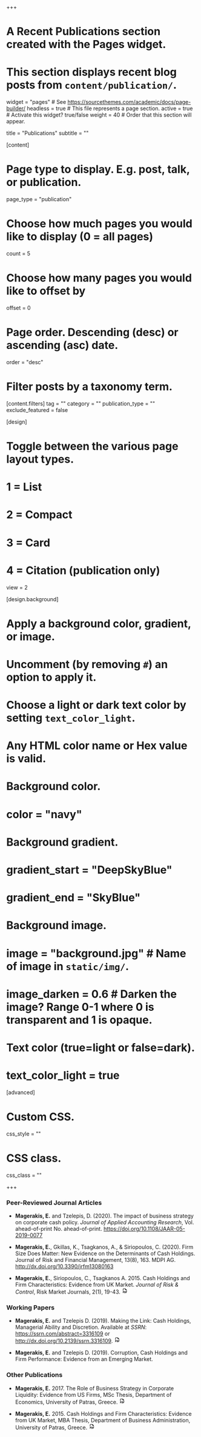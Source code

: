 +++
# A Recent Publications section created with the Pages widget.
# This section displays recent blog posts from `content/publication/`.

widget = "pages"  # See https://sourcethemes.com/academic/docs/page-builder/
headless = true  # This file represents a page section.
active = true  # Activate this widget? true/false
weight = 40  # Order that this section will appear.

title = "Publications"
subtitle = ""

[content]
  # Page type to display. E.g. post, talk, or publication.
  page_type = "publication"
  
  # Choose how much pages you would like to display (0 = all pages)
  count = 5
  
  # Choose how many pages you would like to offset by
  offset = 0

  # Page order. Descending (desc) or ascending (asc) date.
  order = "desc"

  # Filter posts by a taxonomy term.
  [content.filters]
    tag = ""
    category = ""
    publication_type = ""
    exclude_featured = false
  
[design]
  # Toggle between the various page layout types.
  #   1 = List
  #   2 = Compact
  #   3 = Card
  #   4 = Citation (publication only)
  view = 2
  
[design.background]
  # Apply a background color, gradient, or image.
  #   Uncomment (by removing `#`) an option to apply it.
  #   Choose a light or dark text color by setting `text_color_light`.
  #   Any HTML color name or Hex value is valid.
    
  # Background color.
  # color = "navy"
  
  # Background gradient.
  # gradient_start = "DeepSkyBlue"
  # gradient_end = "SkyBlue"
  
  # Background image.
  # image = "background.jpg"  # Name of image in `static/img/`.
  # image_darken = 0.6  # Darken the image? Range 0-1 where 0 is transparent and 1 is opaque.

  # Text color (true=light or false=dark).
  # text_color_light = true  
  
[advanced]
 # Custom CSS. 
 css_style = ""
 
 # CSS class.
 css_class = ""

+++

### Peer-Reviewed Journal Articles

* **Magerakis, E.** and Tzelepis, D. (2020). The impact of business strategy on corporate cash policy. *Journal of Applied Accounting Research*, Vol. ahead-of-print No. ahead-of-print. https://doi.org/10.1108/JAAR-05-2019-0077

* **Magerakis, E.**, Gkillas, K., Tsagkanos, A., & Siriopoulos, C. (2020). Firm Size Does Matter: New Evidence on the Determinants of Cash Holdings. Journal of Risk and Financial Management, 13(8), 163. MDPI AG. http://dx.doi.org/10.3390/jrfm13080163

* **Magerakis, E.**, Siriopoulos, C., Tsagkanos A. 2015. Cash Holdings and Firm Characteristics: Evidence from UK Market. *Journal of Risk & Control*, Risk Market Journals, 2(1), 19-43. [<img src="img/pdf.png">](http://www.riskmarket.co.uk/jrc/journals-articles/issues/cash-holdings-and-firm-characteristics-evidence-from-uk-market/?download=attachment.pdf)

### Working Papers
* **Magerakis, E.** and Tzelepis D. (2019). Making the Link: Cash Holdings, Managerial Ability and Discretion. Available at *SSRN*: https://ssrn.com/abstract=3316109 or http://dx.doi.org/10.2139/ssrn.3316109. [<img src="img/pdf.png">](https://papers.ssrn.com/sol3/Delivery.cfm/SSRN_ID3316109_code2448284.pdf?abstractid=3316109&mirid=1)

* **Magerakis, E.** and Tzelepis D. (2019). Corruption, Cash Holdings and Firm Performance: Evidence from an Emerging Market.

### Other Publications
* **Magerakis, E.** 2017. The Role of Business Strategy in Corporate Liquidity: Evidence from US Firms,  MSc Thesis, Department of Economics, University of Patras, Greece.  [<img src="img/pdf.png">](http://nemertes.lis.upatras.gr/jspui/bitstream/10889/10888/1/CH-BS_final_2-l.pdf)

* **Magerakis, E.** 2015. Cash Holdings and Firm Characteristics: Evidence from UK Market, MBA Thesis, Department of Business Administration, University of Patras, Greece. [<img src="img/pdf.png">](https://pdfs.semanticscholar.org/979e/2694ec234300730d897571de6f47a1a6e566.pdf)
